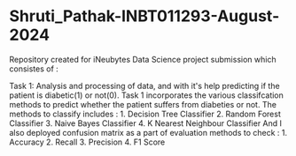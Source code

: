 # Shruti_Pathak-INBT011293-August-2024

Repository created for iNeubytes Data Science project submission which consistes of :

Task 1: Analysis and processing of data, and with it's help predicting if the patient is diabetic(1) or not(0). Task 1 incorporates the various classifcation methods to predict
        whether the patient suffers from diabeties or not. The methods to classify includes :
		    1. Decision Tree Classifier
	        2. Random Forest Classifier
		    3. Naive Bayes Classifier
	        4. K Nearest Neighbour Classifier
		 And I also deployed confusion matrix as a part of evaluation methods to check :
            1. Accuracy
			2. Recall
            3. Precision
			4. F1 Score
